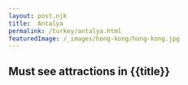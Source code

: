 ```yaml
---
layout: post.njk
title:  Antalya
permalink: /turkey/antalya.html
featuredImage: /_images/hong-kong/hong-kong.jpg
---
```

## Must see attractions in {{title}}